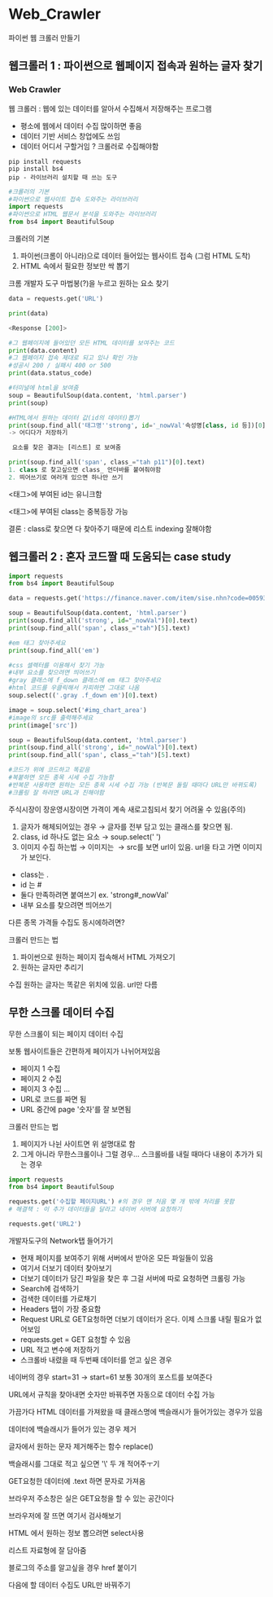 # Web_Crawler
파이썬 웹 크롤러 만들기

## 웹크롤러 1 : 파이썬으로 웹페이지 접속과 원하는 글자 찾기

### Web Crawler

웹 크롤러 : 웹에 있는 데이터를 알아서 수집해서 저장해주는 프로그램

- 평소에 웹에서 데이터 수집 많이하면 좋음
- 데이터 기반 서비스 창업에도 쓰임
- 데이터 어디서 구할거임 ? 크롤러로 수집해야함

```basic
pip install requests
pip install bs4
pip - 라이브러리 설치할 때 쓰는 도구
```

```python
#크롤러의 기본
#파이썬으로 웹사이트 접속 도와주는 라이브러리
import requests
#파이썬으로 HTML 웹문서 분석을 도와주는 라이브러리
from bs4 import BeautifulSoup
```

크롤러의 기본

1. 파이썬(크롬이 아니라)으로 데이터 들어있는 웹사이트 접속 (그럼 HTML 도착)
2. HTML 속에서 필요한 정보만 싹 뽑기

크롬 개발자 도구 마법봉(?)을 누르고 원하는 요소 찾기

```python
data = requests.get('URL')

print(data)

<Response [200]>

#그 웹페이지에 들어있던 모든 HTML 데이터를 보여주는 코드
print(data.content) 
#그 웹페이지 접속 제대로 되고 있나 확인 가능
#성공시 200 / 실패시 400 or 500
print(data.status_code) 

#터미널에 html을 보여줌
soup = BeautifulSoup(data.content, 'html.parser')
print(soup)

#HTML에서 원하는 데이터 값(id의 데이터)뽑기
print(soup.find_all('태그명''strong', id='_nowVal'속성명[class, id 등])[0].text)
-> 어디다가 저장하기

 요소를 찾은 결과는 [리스트] 로 보여줌
```

```python
print(soup.find_all('span', class_="tah p11")[0].text)
1. class 로 찾고싶으면 class_ 언더바를 붙여줘야함
2. 띄어쓰기로 여러개 있으면 하나만 쓰기

```

<태그>에 부여된 id는 유니크함

<태그>에 부여된 class는 중복등장 가능

결론 : class로 찾으면 다 찾아주기 때문에 리스트 indexing 잘해야함


## 웹크롤러 2 : 혼자 코드짤 때 도움되는 case study

```python
import requests
from bs4 import BeautifulSoup

data = requests.get('https://finance.naver.com/item/sise.nhn?code=005930')

soup = BeautifulSoup(data.content, 'html.parser')
print(soup.find_all('strong', id="_nowVal")[0].text)
print(soup.find_all('span', class_="tah")[5].text)

#em 태그 찾아주세요
print(soup.find_all('em')

#css 셀렉터를 이용해서 찾기 가능
#내부 요소를 찾으려면 띄어쓰기
#gray 클래스에 f_down 클래스에 em 태그 찾아주세요
#html 코드를 우클릭해서 카피하면 그대로 나옴
soup.select(('.gray .f_down em')[0].text)

image = soup.select('#img_chart_area')
#image의 src를 출력해주세요
print(image['src'])

soup = BeautifulSoup(data.content, 'html.parser')
print(soup.find_all('strong', id="_nowVal")[0].text)
print(soup.find_all('span', class_="tah")[5].text)

#코드가 위에 코드하고 똑같음
#복붙하면 모든 종목 시세 수집 가능함
#반복문 사용하면 원하는 모든 종목 시세 수집 가능 (반복문 돌릴 때마다 URL만 바뀌도록)
#크롤링 잘 하려면 URL과 친해야함 
```

주식시장이 장운영시장이면 가격이 계속 새로고침되서 찾기 어려울 수 있음(주의)

1. 글자가 해체되어있는 경우 → 글자를 전부 담고 있는 클래스를 찾으면 됨.
2. class, id 하나도 없는 요소 → soup.select(' ')
3. 이미지 수집 하는법 → 이미지는 <img> → src를 보면 url이 있음. url을 타고 가면 이미지가 보인다.

<CSS selector>

- class는 .
- id 는 #
- 둘다 만족하려면 붙여쓰기 ex. 'strong#_nowVal'
- 내부 요소를 찾으려면 띄어쓰기

다른 종목 가격들 수집도 동시에하려면?

크롤러 만드는 법

1. 파이썬으로 원하는 페이지 접속해서 HTML 가져오기
2. 원하는 글자만 추리기

수집 원하는 글자는 똑같은 위치에 있음. url만 다름

## 무한 스크롤 데이터 수집

무한 스크롤이 되는 페이지 데이터 수집

보통 웹사이트들은 간편하게 페이지가 나뉘어져있음

- 페이지 1 수집
- 페이지 2 수집
- 페이지 3 수집 ...
- URL로 코드를 짜면 됨
- URL 중간에 page '숫자'를 잘 보면됨

크롤러 만드는 법

1. 페이지가 나뉜 사이트면 위 설명대로 함
2. 그게 아니라 무한스크롤이나 그럴 경우... 스크롤바를 내릴 때마다 내용이 추가가 되는 경우

```python
import requests
from bs4 import BeautifulSoup

requests.get('수집할 페이지URL') #의 경우 맨 처음 몇 개 밖에 처리를 못함
# 해결책 : 이 추가 데이터들을 달라고 네이버 서버에 요청하기

requests.get('URL2')

```

개발자도구의 Network탭 들어가기

- 현재 페이지를 보여주기 위해 서버에서 받아온 모든 파일들이 있음
- 여기서 더보기 데이터 찾아보기
- 더보기 데이터가 담긴 파일을 찾은 후 그걸 서버에 따로 요청하면 크롤링 가능
- Search에 검색하기
- 검색한 데이터를 가로채기
- Headers 탭이 가장 중요함
- Request URL로 GET요청하면 더보기 데이터가 온다. 이제 스크롤 내릴 필요가 없어보임
- requests.get = GET 요청할 수 있음
- URL 적고 변수에 저장하기
- 스크롤바 내렸을 때 두번째 데이터를 얻고 싶은 경우

네이버의 경우 start=31 → start=61 보통 30개의 포스트를 보여준다

URL에서 규칙을 찾아내면 숫자만 바꿔주면 자동으로 데이터 수집 가능

가끔가다 HTML 데이터를 가져왔을 때 클래스명에 백슬래시가 들어가있는 경우가 있음

데이터에 백슬래시가 들어가 있는 경우 제거

글자에서 원하는 문자 제거해주는 함수 replace()

백슬래시를 그대로 적고 싶으면 '\\' 두 개 적어주ㅜ기

GET요청한 데이터에 .text 하면 문자로 가져옴

브라우저 주소창은 실은 GET요청을 할 수 있는 공간이다

브라우저에 잘 뜨면 여기서 검사해보기

HTML 에서 원하는 정보 뽑으려면 select사용

리스트 자료형에 잘 담아줌

블로그의 주소를 알고싶을 경우 href 붙이기

다음에 할 데이터 수집도 URL만 바꿔주기